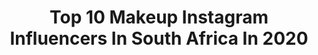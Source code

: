 ---
title: Top 10 Makeup Instagram Influencers In South Africa In 2020
description: >-
  Find top makeup Instagram influencers in South Africa in 2020. Most popular hashtags: #makeup #bretmansvanity #anastasiabeverlyhills #dontrushchallenge.
platform: Instagram
profiles:
  - username: "nikitajoshua"
    fullname: >-
      Nikita | Model & Makeup Artist
    location: "South Africa"
    followers: 29064
    engagement: 545
    commentsToLikes: 0.045047
    avatar: "https://scontent-ams4-1.cdninstagram.com/v/t51.2885-19/s320x320/82014251_474477333457055_7768012262547128320_n.jpg?_nc_ht=scontent-ams4-1.cdninstagram.com&_nc_ohc=oA1odubjIqIAX-KqN-6&oh=1df34f6da09ada8d4968e4ac74e9fe2c&oe=5EBCACDB"
    verified: false
    hashtags: "#beauty, #contentcreator, #femaleentrepreneurship, #engagedcouple"
  - username: "kayyyy_macedo"
    fullname: >-
      K A Y L A   M A C E D O
    location: "South Africa"
    followers: 13378
    engagement: 1174
    commentsToLikes: 0.027894
    avatar: "https://scontent-amt2-1.cdninstagram.com/v/t51.2885-19/s320x320/90997702_2609249576026323_6008405105299161088_n.jpg?_nc_ht=scontent-amt2-1.cdninstagram.com&_nc_ohc=65wIdt95zlEAX_43cKL&oh=a43915227e6b1a4278a01974ee52b805&oe=5EB6FEA0"
    verified: false
    hashtags: ""
  - username: "nazokweta_"
    fullname: >-
      Nazo Kweta
    location: "South Africa"
    followers: 5911
    engagement: 755
    commentsToLikes: 0.043249
    avatar: "https://scontent-lhr8-1.cdninstagram.com/v/t51.2885-19/s320x320/91369463_148579303199139_3630977549745520640_n.jpg?_nc_ht=scontent-lhr8-1.cdninstagram.com&_nc_ohc=z8SrTkdqAsgAX9jp-Am&oh=68269101a41d12c9f29cabc715c02ae2&oe=5EB9BF58"
    verified: false
    hashtags: "#auntjackiesproducts, #4chairclub, #naturalhairlovers, #heatdamagerecovery"
  - username: "izzyraad.mua"
    fullname: >-
      Isabella
    location: "South Africa"
    followers: 6177
    engagement: 953
    commentsToLikes: 0.135308
    avatar: "https://scontent-ams4-1.cdninstagram.com/v/t51.2885-19/s320x320/92019421_594988594428854_1371473410839805952_n.jpg?_nc_ht=scontent-ams4-1.cdninstagram.com&_nc_ohc=7J0ERRcAHRwAX98J_qp&oh=8e67b6d957f5a8edfc5a4a9de60ff6b8&oe=5EB62EA3"
    verified: false
    hashtags: "#hudabeauty, #blazin, #capetownmakeupartist, #southafricanmakeupartist"
  - username: "debbs_bjuku"
    fullname: >-
      Debbie Beeko
    location: "South Africa"
    followers: 34968
    engagement: 416
    commentsToLikes: 0.030977
    avatar: "https://scontent-lhr8-1.cdninstagram.com/v/t51.2885-19/s320x320/47585701_603934890045301_7698315161060245504_n.jpg?_nc_ht=scontent-lhr8-1.cdninstagram.com&_nc_ohc=9HHFp_O-rlwAX_ggndR&oh=8610291f4ba23bfc4b5b6aaab9bb117c&oe=5EBA9E70"
    verified: false
    hashtags: "#denim, #diydenim, #styleblogger, #dontrushchallenge"
  - username: "shelly_annj"
    fullname: >-
      Shelly-Ann Johnson
    location: "South Africa"
    followers: 31657
    engagement: 645
    commentsToLikes: 0.011002
    avatar: "https://scontent-amt2-1.cdninstagram.com/v/t51.2885-19/s320x320/92552608_245142759999955_2433083738935001088_n.jpg?_nc_ht=scontent-amt2-1.cdninstagram.com&_nc_ohc=1QLM5ZQu9C0AX9Cxd-D&oh=ef314d3c357dca5be628e9d98b796492&oe=5EBA683A"
    verified: false
    hashtags: "#lm2w, #unicorn, #ad, #pocahontas"
  - username: "sayladean"
    fullname: >-
      S A Y L A 🇿🇦
    location: "South Africa"
    followers: 21872
    engagement: 628
    commentsToLikes: 0.060154
    avatar: "https://scontent-lhr8-1.cdninstagram.com/v/t51.2885-19/s320x320/82866236_830552094033398_3366659558633111552_n.jpg?_nc_ht=scontent-lhr8-1.cdninstagram.com&_nc_ohc=h0je3dh0lU0AX_4r57w&oh=bd10428a8940cfb16070f8fffbc4a2da&oe=5EB9A2AF"
    verified: false
    hashtags: "#selftanner, #selflove, #salockdown, #gym"
  - username: "ilhaamxsch"
    fullname: >-
      Ilhaam Schrueder 🎨 إلهام
    location: "South Africa"
    followers: 8236
    engagement: 1010
    commentsToLikes: 0.035058
    avatar: "https://scontent-lhr8-1.cdninstagram.com/v/t51.2885-19/s320x320/82200549_794080204430078_4830044535167909888_n.jpg?_nc_ht=scontent-lhr8-1.cdninstagram.com&_nc_ohc=HCnz-tflTkkAX_nXOpS&oh=6fd2fd4f922a3140a060510aff00cde7&oe=5EBA1C8C"
    verified: false
    hashtags: "#valentinesmakeup, #valentines, #bealmayzingwithilhaam, #actualcheekbones"
  - username: "cantarafarouk"
    fullname: >-
      Cantara Farouk
    location: "South Africa"
    followers: 29280
    engagement: 324
    commentsToLikes: 0.070877
    avatar: "https://scontent-ams4-1.cdninstagram.com/v/t51.2885-19/s320x320/91914628_1542356139248004_6760233302193340416_n.jpg?_nc_ht=scontent-ams4-1.cdninstagram.com&_nc_ohc=DbKpfdH9RdIAX_mVToS&oh=9afe0d4e53b347d0d0d56b588d2cb6e6&oe=5EBB17B3"
    verified: false
    hashtags: "#hoodedeyesmakeup, #makegirlz, #foschinilivesquad, #hairroutine"
  - username: "nadiamotala"
    fullname: >-
      NADIA MOTALA
    location: "South Africa"
    followers: 37475
    engagement: 102
    commentsToLikes: 0.021100
    avatar: "https://scontent-ams4-1.cdninstagram.com/v/t51.2885-19/s320x320/20583249_125944328026111_2967947982084767744_a.jpg?_nc_ht=scontent-ams4-1.cdninstagram.com&_nc_ohc=aacA7ovDiXAAX_dOBAv&oh=0a9fb6230eb230835b7d896a26e6c3fc&oe=5EB9B4E0"
    verified: false
    hashtags: "#mymasterclass, #myfriends, #mua, #artist"
---